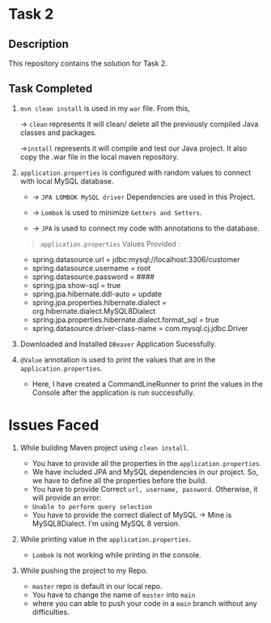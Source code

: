 # Task 2

## Description
This repository contains the solution for Task 2.

## Task Completed
1. ```mvn clean install``` is used in my ```war``` file. From this,
   
   -> ```clean``` represents it will clean/ delete all the previously compiled Java classes and packages.
   
   ->```install``` represents it will compile and test our Java project. It also copy the .war file in the local maven repository.

2. ```application.properties``` is configured with random values to connect with local MySQL database.

    - -> ```JPA LOMBOK MySQL driver``` Dependencies are used in this Project.
   
   -  -> ```Lombok``` is used to minimize ```Getters and Setters```.
   
    - -> ```JPA``` is used to connect my code with annotations to the database.

   > ```application.properties``` Values Provided :
     - spring.datasource.url  = jdbc:mysql://localhost:3306/customer
     - spring.datasource.username = root
     - spring.datasource.password = ####
     - spring.jpa.show-sql = true
     - spring.jpa.hibernate.ddl-auto = update
     - spring.jpa.properties.hibernate.dialect = org.hibernate.dialect.MySQL8Dialect
     - spring.jpa.properties.hibernate.dialect.format_sql = true
     - spring.datasource.driver-class-name = com.mysql.cj.jdbc.Driver
       
3. Downloaded and Installed ```DBeaver``` Application Sucessfully.
4. ```@Value``` annotation is used to print the values that are in the ```application.properties```.
   - Here, I have created a CommandLineRunner to print the values in the Console after the application is run successfully.
   
# Issues Faced

1. While building Maven project using ```clean install```.
   - You have to provide all the properties in the ```application.properties```.
   - We have included JPA and MySQL dependencies in our project. So, we have to define all the properties before the build.
   - You have to provide Correct ```url, username, password```. Otherwise, it will provide an error:
   - ```Unable to perform query selection```
   - You have to provide the correct dialect of MySQL -> Mine is MySQL8Dialect. I'm using MySQL 8 version.

2. While printing value in the ```application.properties```.
   - ```Lombok``` is not working while printing in the console.
3. While pushing the project to my Repo.
   - ```master``` repo is default in our local repo.
   - You have to change the name of ```master``` into ```main```
   - where you can able to push your code in a ```main``` branch without any difficulties.
